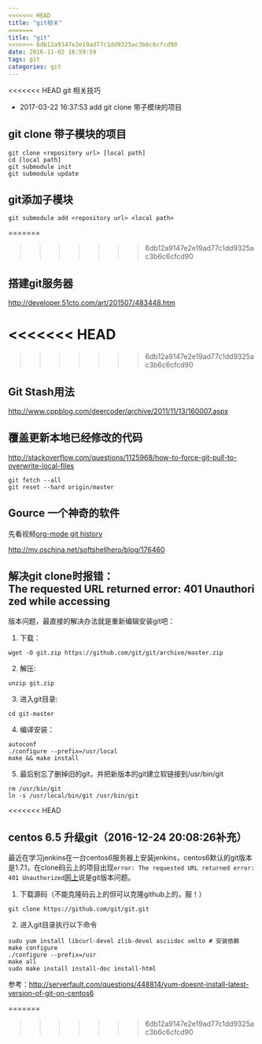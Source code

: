 ```yaml
---
<<<<<<< HEAD
title: "git相关"
=======
title: "git"
>>>>>>> 6db12a9147e2e19ad77c1dd9325ac3b6c6cfcd90
date: 2016-11-02 16:59:59
tags: git 
categories: git
---
```


<<<<<<< HEAD
git 相关技巧
- 2017-03-22 16:37:53 add git clone 带子模块的项目
<!-- more -->

## git clone 带子模块的项目
```
git clone <repository url> [local path]
cd [local path]
git submodule init
git submodule update
```
## git添加子模块

```
git submodule add <repository url> <local path>
```

=======
>>>>>>> 6db12a9147e2e19ad77c1dd9325ac3b6c6cfcd90
## 搭建git服务器

http://developer.51cto.com/art/201507/483448.htm

<<<<<<< HEAD
=======

>>>>>>> 6db12a9147e2e19ad77c1dd9325ac3b6c6cfcd90
## Git Stash用法

http://www.cppblog.com/deercoder/archive/2011/11/13/160007.aspx


## 覆盖更新本地已经修改的代码

http://stackoverflow.com/questions/1125968/how-to-force-git-pull-to-overwrite-local-files

```
git fetch --all
git reset --hard origin/master
```

## Gource 一个神奇的软件

先看视频[org-mode git history](http://v.youku.com/v_show/id_XMjQxMjMzNjI4.html)

http://my.oschina.net/softshellhero/blog/176460



## 解决git clone时报错：The requested URL returned error: 401 Unauthorized while accessing

版本问题，最直接的解决办法就是重新编辑安装git吧：
1. 下载：

```
wget -O git.zip https://github.com/git/git/archive/master.zip
```

2. 解压:

```
unzip git.zip
```

3. 进入git目录:

```
cd git-master
```

4. 编译安装：

```
autoconf
./configure --prefix=/usr/local
make && make install
```

5. 最后别忘了删掉旧的git，并把新版本的git建立软链接到/usr/bin/git

```
rm /usr/bin/git
ln -s /usr/local/bin/git /usr/bin/git
```
<<<<<<< HEAD

## centos 6.5 升级git（2016-12-24 20:08:26补充）

最近在学习jenkins在一台centos6服务器上安装jenkins，centos6默认的git版本是1.7.1，在clone码云上的项目出现`error: The requested URL returned error: 401 Unauthorized`[网上](http://blog.it985.com/10038.html)说是git版本问题。

1. 下载源码（不能克隆码云上的但可以克隆github上的，服！）
```
git clone https://github.com/git/git.git 
```

2. 进入git目录执行以下命令
```
sudo yum install libcurl-devel zlib-devel asciidoc xmlto # 安装依赖
make configure 
./configure --prefix=/usr
make all
sudo make install install-doc install-html

```

参考：http://serverfault.com/questions/448814/yum-doesnt-install-latest-version-of-git-on-centos6


=======
>>>>>>> 6db12a9147e2e19ad77c1dd9325ac3b6c6cfcd90
